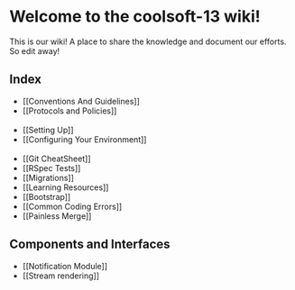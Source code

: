 # Welcome to the coolsoft-13 wiki!
This is our wiki! A place to share the knowledge and document our efforts. So edit away!

## Index
* [[Conventions And Guidelines]]
* [[Protocols and Policies]]
<br /><br />
* [[Setting Up]]
* [[Configuring Your Environment]]
<br /><br />
* [[Git CheatSheet]]
* [[RSpec Tests]]
* [[Migrations]]  
* [[Learning Resources]]
* [[Bootstrap]]
* [[Common Coding Errors]]
* [[Painless Merge]]

## Components and Interfaces
* [[Notification Module]]
* [[Stream rendering]]